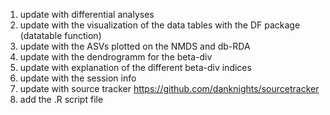 1. update with differential analyses
2. update with the visualization of the data tables with the DF package (datatable function)
3. update with the ASVs plotted on the NMDS and db-RDA
4. update with the dendrogramm for the beta-div
5. update with explanation of the different beta-div indices
6. update with the session info
7. update with source tracker https://github.com/danknights/sourcetracker
8. add the .R script file 
